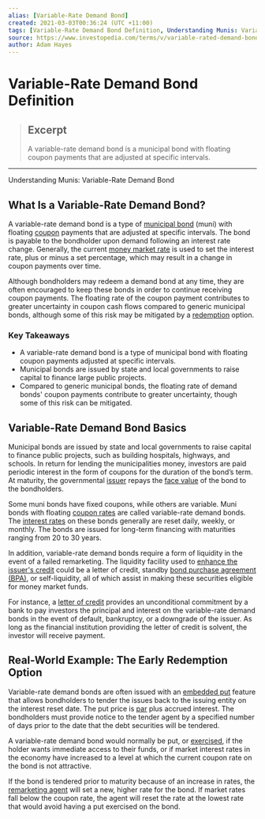 ```yaml
---
alias: [Variable-Rate Demand Bond]
created: 2021-03-03T00:36:24 (UTC +11:00)
tags: [Variable-Rate Demand Bond Definition, Understanding Munis: Variable-Rate Demand Bond]
source: https://www.investopedia.com/terms/v/variable-rated-demand-bond.asp
author: Adam Hayes
---
```


# Variable-Rate Demand Bond Definition

> ## Excerpt
> A variable-rate demand bond is a municipal bond with floating coupon payments that are adjusted at specific intervals.

---

Understanding Munis: Variable-Rate Demand Bond
## What Is a Variable-Rate Demand Bond?

A variable-rate demand bond is a type of [municipal bond](https://www.investopedia.com/terms/m/municipalbond.asp) (muni) with floating [coupon](https://www.investopedia.com/terms/c/coupon.asp) payments that are adjusted at specific intervals. The bond is payable to the bondholder upon demand following an interest rate change. Generally, the current [money market rate](https://www.investopedia.com/ask/answers/012615/what-determines-interest-rate-my-money-market-account.asp) is used to set the interest rate, plus or minus a set percentage, which may result in a change in coupon payments over time.

Although bondholders may redeem a demand bond at any time, they are often encouraged to keep these bonds in order to continue receiving coupon payments. The floating rate of the coupon payment contributes to greater uncertainty in coupon cash flows compared to generic municipal bonds, although some of this risk may be mitigated by a [redemption](https://www.investopedia.com/terms/r/redemption.asp) option.

### Key Takeaways

-   A variable-rate demand bond is a type of municipal bond with floating coupon payments adjusted at specific intervals.
-   Municipal bonds are issued by state and local governments to raise capital to finance large public projects.
-   Compared to generic municipal bonds, the floating rate of demand bonds' coupon payments contribute to greater uncertainty, though some of this risk can be mitigated.

## Variable-Rate Demand Bond Basics

Municipal bonds are issued by state and local governments to raise capital to finance public projects, such as building hospitals, highways, and schools. In return for lending the municipalities money, investors are paid periodic interest in the form of coupons for the duration of the bond’s term. At maturity, the governmental [issuer](https://www.investopedia.com/terms/i/issuer.asp) repays the [face value](https://www.investopedia.com/terms/f/facevalue.asp) of the bond to the bondholders.

Some muni bonds have fixed coupons, while others are variable. Muni bonds with floating [coupon rates](https://www.investopedia.com/terms/c/coupon-rate.asp) are called variable-rate demand bonds. The [interest rates](https://www.investopedia.com/terms/i/interestrate.asp) on these bonds generally are reset daily, weekly, or monthly. The bonds are issued for long-term financing with maturities ranging from 20 to 30 years.

In addition, variable-rate demand bonds require a form of liquidity in the event of a failed remarketing. The liquidity facility used to [enhance the issuer's credit](https://www.investopedia.com/terms/c/creditenhancement.asp) could be a letter of credit, standby [bond purchase agreement (BPA)](https://www.investopedia.com/terms/b/bond-purchase-agreement.asp), or self-liquidity, all of which assist in making these securities eligible for money market funds.

For instance, a [letter of credit](https://www.investopedia.com/terms/l/letterofcredit.asp) provides an unconditional commitment by a bank to pay investors the principal and interest on the variable-rate demand bonds in the event of default, bankruptcy, or a downgrade of the issuer. As long as the financial institution providing the letter of credit is solvent, the investor will receive payment.

## Real-World Example: The Early Redemption Option

Variable-rate demand bonds are often issued with an [embedded put](https://www.investopedia.com/terms/e/embeddedoption.asp) feature that allows bondholders to tender the issues back to the issuing entity on the interest reset date. The put price is [par](https://www.investopedia.com/terms/p/par.asp) plus accrued interest. The bondholders must provide notice to the tender agent by a specified number of days prior to the date that the debt securities will be tendered.

A variable-rate demand bond would normally be put, or [exercised](https://www.investopedia.com/terms/e/exercise.asp), if the holder wants immediate access to their funds, or if market interest rates in the economy have increased to a level at which the current coupon rate on the bond is not attractive.

If the bond is tendered prior to maturity because of an increase in rates, the [remarketing agent](https://www.investopedia.com/terms/p/placement-agent.asp) will set a new, higher rate for the bond. If market rates fall below the coupon rate, the agent will reset the rate at the lowest rate that would avoid having a put exercised on the bond.
